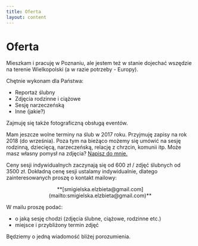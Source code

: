 ```yaml
---
title: Oferta
layout: content
---
```

Oferta
============
Mieszkam i pracuję w Poznaniu, ale jestem też w stanie dojechać wszędzie na terenie Wielkopolski (a w razie potrzeby - Europy). 


Chętnie wykonam dla Państwa:
- Reportaż ślubny
- Zdjęcia rodzinne i ciążowe
- Sesję narzeczeńską
- Inne (jakie?)

Zajmuję się także fotograficzną obsługą eventów. 
 
Mam jeszcze wolne terminy na ślub w 2017 roku. Przyjmuję zapisy na rok 2018 (do września). 
Poza tym na bieżąco możemy się umówić na sesję rodzinną, dziecięcą, narzeczeńską, relację z chrzcin, komunii itp. 
Może masz własny pomysł na zdjęcia? [Napisz do mnie.](mailto:smigielska.elzbieta@gmail.com)
 
Ceny sesji indywidualnych zaczynają się od 600 zł / zdjęć ślubnych od 3500 zł.
Dokładną cenę sesji ustalamy indywidualnie, dlatego zainteresowanych proszę o kontakt mailowy: 

<p><center>**[smigielska.elzbieta@gmail.com](mailto:smigielska.elzbieta@gmail.com)**</center></p>
 
W mailu proszę podać:
- o jaką sesję chodzi (zdjęcia ślubne, ciążowe, rodzinne etc.)
- miejsce i przybliżony termin zdjęć
 
Będziemy o jedną wiadomość bliżej porozumienia.
